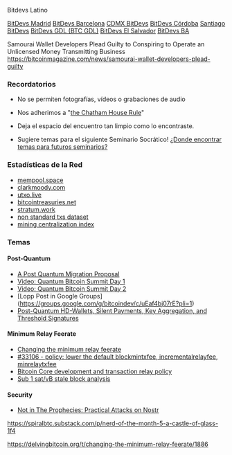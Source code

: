 Bitdevs Latino

[BitDevs Madrid](https://bitdevsmadrid.org/socratic-seminar-0/)
[BitDevs Barcelona](https://bitdevsbarcelona.org/socratic-seminar-5/)
[CDMX BitDevs](https://www.cdmxbitdevs.org/2025-06-19-socratic-seminar-6.html)
[BitDevs Córdoba](https://bitdevscordoba.org/socratic-seminar-9/)
[Santiago BitDevs](https://santiagobitdevs.com/2025-08-26-socratic-seminar-09-nostr)
[BitDevs GDL (BTC GDL)](https://bitdevs.btcgdl.com/2025-08-12-socratic-seminar-14)
[BitDevs El Salvador](https://bitdevelsalvador.com/2025-08-20-socratic-seminar-16)
[BitDevs BA](https://www.bitdevsba.org/socratic-seminar-6/)


Samourai Wallet Developers Plead Guilty to Conspiring to Operate an Unlicensed Money Transmitting Business
https://bitcoinmagazine.com/news/samourai-wallet-developers-plead-guilty






### Recordatorios


- No se permiten fotografías, vídeos o grabaciones de audio
- Nos adherimos a "[the Chatham House Rule](https://www.chathamhouse.org/about-us/chatham-house-rule)"


- Deja el espacio del encuentro tan limpio como lo encontraste.
- Sugiere temas para el siguiente Seminario Socrático! [¿Donde encontrar temas para futuros seminarios?](/about/find-topics)


### Estadísticas de la Red
- [mempool.space](https://mempool.space/)
- [clarkmoody.com](https://bitcoin.clarkmoody.com/dashboard/)
- [utxo.live](https://utxo.live/)
- [bitcointreasuries.net](https://bitcointreasuries.net/)
- [stratum.work](https://stratum.work/)
- [non standard txs dataset](https://bitcoin-data.github.io/non-standard-transactions/)
- [mining centralization index](https://mainnet.observer/charts/mining-pools-centralization-index-with-proxy-pools/?c)


### Temas


#### Post-Quantum
- [A Post Quantum Migration Proposal](https://groups.google.com/g/bitcoindev/c/uEaf4bj07rE)
- [Video: Quantum Bitcoin Summit Day 1](https://www.youtube.com/watch?v=GeUdu4hrBPI)
- [Video: Quantum Bitcoin Summit Day 2](https://www.youtube.com/watch?v=feMWrdJnLak)
- [Lopp Post in Google Groups] (https://groups.google.com/g/bitcoindev/c/uEaf4bj07rE?pli=1)
- [Post-Quantum HD-Wallets, Silent Payments, Key Aggregation, and Threshold Signatures](https://delvingbitcoin.org/t/post-quantum-hd-wallets-silent-payments-key-aggregation-and-threshold-signatures/1854)


#### Minimum Relay Feerate
- [Changing the minimum relay feerate](https://delvingbitcoin.org/t/changing-the-minimum-relay-feerate/1886)
- [#33106 - policy: lower the default blockmintxfee, incrementalrelayfee, minrelaytxfee](https://github.com/bitcoin/bitcoin/pull/33106)
- [Bitcoin Core development and transaction relay policy](https://bitcoincore.org/en/2025/06/06/relay-statement/)
- [Sub 1 sat/vB stale block analysis](https://x.com/mononautical/status/1956073741454336191)


#### Security
- [Not in The Prophecies: Practical Attacks on Nostr](https://eprint.iacr.org/2025/1459)




https://spiralbtc.substack.com/p/nerd-of-the-month-5-a-castle-of-glass-1f4

https://delvingbitcoin.org/t/changing-the-minimum-relay-feerate/1886 
